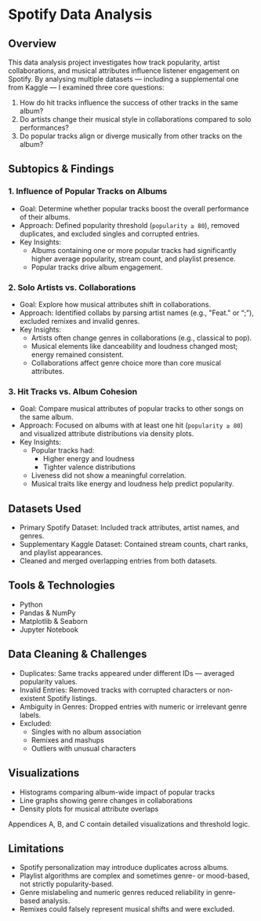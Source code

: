 # Spotify Data Analysis

## Overview

This data analysis project investigates how track popularity, artist collaborations, and musical attributes influence listener engagement on Spotify. By analysing multiple datasets — including a supplemental one from Kaggle — I examined three core questions:

1. How do hit tracks influence the success of other tracks in the same album?
2. Do artists change their musical style in collaborations compared to solo performances?
3. Do popular tracks align or diverge musically from other tracks on the album?

## Subtopics & Findings

### 1. Influence of Popular Tracks on Albums

- Goal: Determine whether popular tracks boost the overall performance of their albums.
- Approach: Defined popularity threshold (`popularity ≥ 80`), removed duplicates, and excluded singles and corrupted entries.
- Key Insights:
  - Albums containing one or more popular tracks had significantly higher average popularity, stream count, and playlist presence.
  - Popular tracks drive album engagement.

### 2. Solo Artists vs. Collaborations

- Goal: Explore how musical attributes shift in collaborations.
- Approach: Identified collabs by parsing artist names (e.g., "Feat." or “;”), excluded remixes and invalid genres.
- Key Insights:
  - Artists often change genres in collaborations (e.g., classical to pop).
  - Musical elements like danceability and loudness changed most; energy remained consistent.
  - Collaborations affect genre choice more than core musical attributes.

### 3. Hit Tracks vs. Album Cohesion

- Goal: Compare musical attributes of popular tracks to other songs on the same album.
- Approach: Focused on albums with at least one hit (`popularity ≥ 80`) and visualized attribute distributions via density plots.
- Key Insights:
  - Popular tracks had:
    - Higher energy and loudness
    - Tighter valence distributions
  - Liveness did not show a meaningful correlation.
  - Musical traits like energy and loudness help predict popularity.

## Datasets Used

- Primary Spotify Dataset: Included track attributes, artist names, and genres.
- Supplementary Kaggle Dataset: Contained stream counts, chart ranks, and playlist appearances.
- Cleaned and merged overlapping entries from both datasets.

## Tools & Technologies

- Python  
- Pandas & NumPy  
- Matplotlib & Seaborn  
- Jupyter Notebook  

## Data Cleaning & Challenges

- Duplicates: Same tracks appeared under different IDs — averaged popularity values.
- Invalid Entries: Removed tracks with corrupted characters or non-existent Spotify listings.
- Ambiguity in Genres: Dropped entries with numeric or irrelevant genre labels.
- Excluded:
  - Singles with no album association
  - Remixes and mashups
  - Outliers with unusual characters


## Visualizations

- Histograms comparing album-wide impact of popular tracks  
- Line graphs showing genre changes in collaborations  
- Density plots for musical attribute overlaps

Appendices A, B, and C contain detailed visualizations and threshold logic.


## Limitations

- Spotify personalization may introduce duplicates across albums.
- Playlist algorithms are complex and sometimes genre- or mood-based, not strictly popularity-based.
- Genre mislabeling and numeric genres reduced reliability in genre-based analysis.
- Remixes could falsely represent musical shifts and were excluded.
